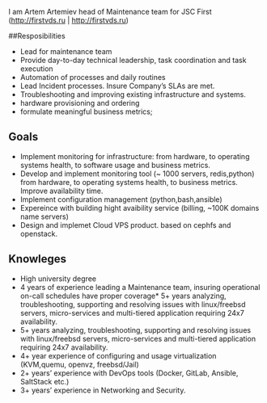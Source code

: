 I am Artem Artemiev head of Maintenance team for JSC First (http://firstvds.ru | http://firstvds.ru)


##Resposibilities 
* Lead for maintenance team 
* Provide day-to-day technical leadership, task coordination and task execution 
* Automation of processes and daily routines
* Lead Incident processes. Insure Company’s SLAs are met.
* Troubleshooting and improving existing infrastructure and systems.
* hardware provisioning and ordering 
* formulate meaningful business metrics;

## Goals
* Implement monitoring for infrastructure: from hardware, to operating systems health, to software usage and business metrics.
* Develop and implement monitoring tool (~ 1000 servers, redis,python) from hardware, to operating systems health, to business metrics. Improve availability time.
* Implement configuration management (python,bash,ansible)
* Expereince with building hight avaibility service (billing, ~100K domains name servers)
* Design and implemet Cloud VPS product. based on cephfs and openstack.

## Knowleges
* High university degree
* 4 years of experience leading a Maintenance team, insuring operational on-call schedules have proper coverage* 5+ years analyzing, troubleshooting, supporting and resolving issues with linux/freebsd servers,  micro-services and multi-tiered application requiring 24x7 availability.  
* 5+ years analyzing, troubleshooting, supporting and resolving issues with linux/freebsd servers,  micro-services and multi-tiered application requiring 24x7 availability.
* 4+ year experience of configuring and usage virtualization (KVM,quemu, openvz, freebsd/Jail) 
* 2+ years’ experience with DevOps tools (Docker, GitLab, Ansible, SaltStack etc.)
* 3+ years’ experience in Networking and Security.

